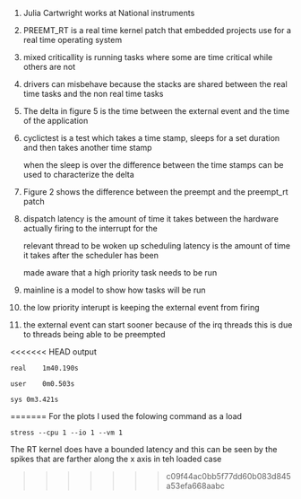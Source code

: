 
1. Julia Cartwright works at National instruments

2. PREEMT_RT is a real time kernel patch that embedded projects use for a real time operating system

3. mixed criticallity is running tasks where some are time critical while others are not

4. drivers can misbehave because the stacks are shared between the real time tasks and the non real time tasks

5. The delta in figure 5 is the time between the external event and the time of the application

6. cyclictest is a test which takes a time stamp, sleeps for a set duration and then takes another time stamp

   when the sleep is over the difference between the time stamps can be used to characterize the delta

7. Figure 2 shows the difference between the preempt and the preempt_rt patch

8. dispatch latency is the amount of time it takes between the hardware actually firing to the interrupt for the 

   relevant thread to be woken up  scheduling latency is the amount of time it takes after the scheduler has been 

   made aware that a high priority task needs to be run

9. mainline is a model to show how tasks will be run

10. the low priority interupt is keeping the external event from firing

11. the external event can start sooner because of the irq threads this is due to threads being able to be preempted


<<<<<<< HEAD
output 

	real	1m40.190s
	
	user	0m0.503s

	sys	0m3.421s

=======
For the plots I used the folowing command as a load
	
	stress --cpu 1 --io 1 --vm 1

The RT kernel does have a bounded latency and this can be seen by the spikes that are farther along the x axis in teh loaded case
>>>>>>> c09f44ac0bb5f77dd60b083d845a53efa668aabc

